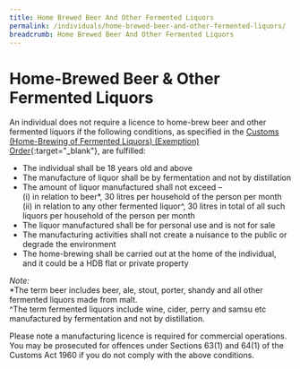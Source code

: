 ```yaml
---
title: Home Brewed Beer And Other Fermented Liquors
permalink: /individuals/home-brewed-beer-and-other-fermented-liquors/
breadcrumb: Home Brewed Beer And Other Fermented Liquors
---
```

# Home-Brewed Beer & Other Fermented Liquors

An individual does not require a licence to home-brew beer and other fermented liquors if the following conditions, as specified in the [Customs (Home-Brewing of Fermented Liquors) (Exemption) Order](http://sso.agc.gov.sg/SL/CA1960-OR9?DocDate=20090831){:target="_blank"}, are fulfilled:

-   The individual shall be 18 years old and above
-   The manufacture of liquor shall be by fermentation and not by distillation
-   The amount of liquor manufactured shall not exceed –  
    (i) in relation to beer*, 30 litres per household of the person per month  
    (ii) in relation to any other fermented liquor^, 30 litres in total of all such liquors per household of the person per month
-   The liquor manufactured shall be for personal use and is not for sale
-   The manufacturing activities shall not create a nuisance to the public or degrade the environment
-   The home-brewing shall be carried out at the home of the individual, and it could be a HDB flat or private property

_Note:_  
*The term beer includes beer, ale, stout, porter, shandy and all other fermented liquors made from malt.  
^The term fermented liquors include wine, cider, perry and samsu etc manufactured by fermentation and not by distillation.

Please note a manufacturing licence is required for commercial operations. You may be prosecuted for offences under Sections 63(1) and 64(1) of the Customs Act 1960 if you do not comply with the above conditions.